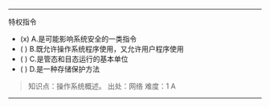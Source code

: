 ---
特权指令
- (x) A.是可能影响系统安全的一类指令 
- ( ) B.既允许操作系统程序使用，又允许用户程序使用 
- ( ) C.是管态和目态运行的基本单位 
- ( ) D.是一种存储保护方法

> 知识点：操作系统概述。
> 出处：网络
> 难度：1
> A

---